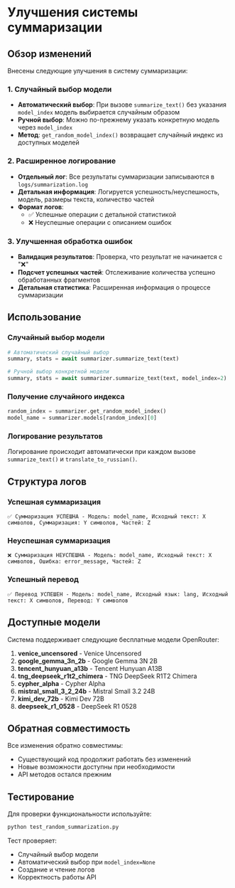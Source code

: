 # Улучшения системы суммаризации

## Обзор изменений

Внесены следующие улучшения в систему суммаризации:

### 1. Случайный выбор модели

- **Автоматический выбор**: При вызове `summarize_text()` без указания `model_index` модель выбирается случайным образом
- **Ручной выбор**: Можно по-прежнему указать конкретную модель через `model_index`
- **Метод**: `get_random_model_index()` возвращает случайный индекс из доступных моделей

### 2. Расширенное логирование

- **Отдельный лог**: Все результаты суммаризации записываются в `logs/summarization.log`
- **Детальная информация**: Логируется успешность/неуспешность, модель, размеры текста, количество частей
- **Формат логов**:
  - ✅ Успешные операции с детальной статистикой
  - ❌ Неуспешные операции с описанием ошибок

### 3. Улучшенная обработка ошибок

- **Валидация результатов**: Проверка, что результат не начинается с "❌"
- **Подсчет успешных частей**: Отслеживание количества успешно обработанных фрагментов
- **Детальная статистика**: Расширенная информация о процессе суммаризации

## Использование

### Случайный выбор модели

```python
# Автоматический случайный выбор
summary, stats = await summarizer.summarize_text(text)

# Ручной выбор конкретной модели
summary, stats = await summarizer.summarize_text(text, model_index=2)
```

### Получение случайного индекса

```python
random_index = summarizer.get_random_model_index()
model_name = summarizer.models[random_index][0]
```

### Логирование результатов

Логирование происходит автоматически при каждом вызове `summarize_text()` и `translate_to_russian()`.

## Структура логов

### Успешная суммаризация
```
✅ Суммаризация УСПЕШНА - Модель: model_name, Исходный текст: X символов, Суммаризация: Y символов, Частей: Z
```

### Неуспешная суммаризация
```
❌ Суммаризация НЕУСПЕШНА - Модель: model_name, Исходный текст: X символов, Ошибка: error_message, Частей: Z
```

### Успешный перевод
```
✅ Перевод УСПЕШЕН - Модель: model_name, Исходный язык: lang, Исходный текст: X символов, Перевод: Y символов
```

## Доступные модели

Система поддерживает следующие бесплатные модели OpenRouter:

1. **venice_uncensored** - Venice Uncensored
2. **google_gemma_3n_2b** - Google Gemma 3N 2B
3. **tencent_hunyuan_a13b** - Tencent Hunyuan A13B
4. **tng_deepseek_r1t2_chimera** - TNG DeepSeek R1T2 Chimera
5. **cypher_alpha** - Cypher Alpha
6. **mistral_small_3_2_24b** - Mistral Small 3.2 24B
7. **kimi_dev_72b** - Kimi Dev 72B
8. **deepseek_r1_0528** - DeepSeek R1 0528

## Обратная совместимость

Все изменения обратно совместимы:
- Существующий код продолжит работать без изменений
- Новые возможности доступны при необходимости
- API методов остался прежним

## Тестирование

Для проверки функциональности используйте:

```bash
python test_random_summarization.py
```

Тест проверяет:
- Случайный выбор модели
- Автоматический выбор при `model_index=None`
- Создание и чтение логов
- Корректность работы API

